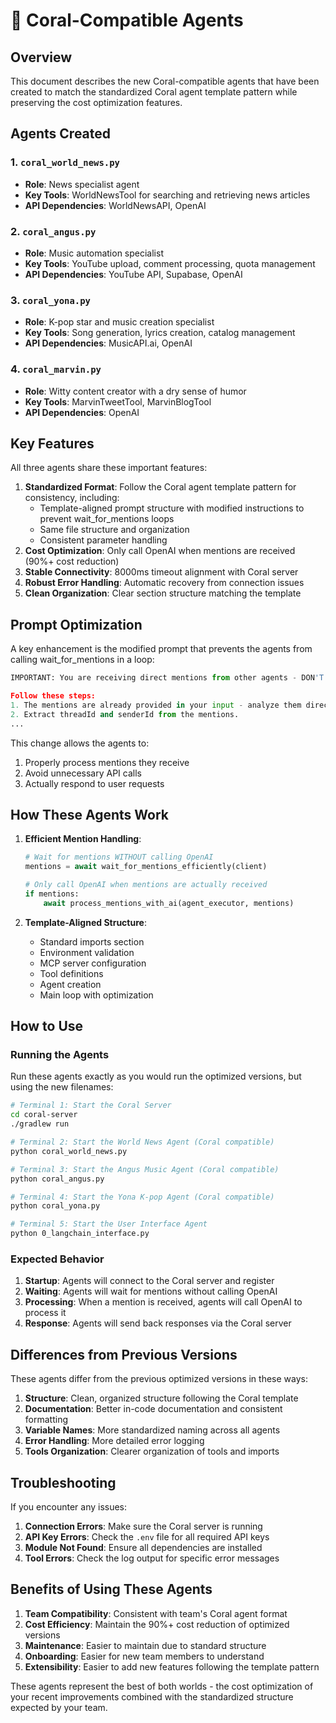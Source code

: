 # 🌟 Coral-Compatible Agents

## Overview

This document describes the new Coral-compatible agents that have been created to match the standardized Coral agent template pattern while preserving the cost optimization features.

## Agents Created

### 1. `coral_world_news.py`
- **Role**: News specialist agent
- **Key Tools**: WorldNewsTool for searching and retrieving news articles
- **API Dependencies**: WorldNewsAPI, OpenAI

### 2. `coral_angus.py`
- **Role**: Music automation specialist
- **Key Tools**: YouTube upload, comment processing, quota management
- **API Dependencies**: YouTube API, Supabase, OpenAI

### 3. `coral_yona.py`
- **Role**: K-pop star and music creation specialist
- **Key Tools**: Song generation, lyrics creation, catalog management
- **API Dependencies**: MusicAPI.ai, OpenAI

### 4. `coral_marvin.py`
- **Role**: Witty content creator with a dry sense of humor
- **Key Tools**: MarvinTweetTool, MarvinBlogTool
- **API Dependencies**: OpenAI

## Key Features

All three agents share these important features:

1. **Standardized Format**: Follow the Coral agent template pattern for consistency, including:
   - Template-aligned prompt structure with modified instructions to prevent wait_for_mentions loops
   - Same file structure and organization
   - Consistent parameter handling
2. **Cost Optimization**: Only call OpenAI when mentions are received (90%+ cost reduction)
3. **Stable Connectivity**: 8000ms timeout alignment with Coral server
4. **Robust Error Handling**: Automatic recovery from connection issues
5. **Clean Organization**: Clear section structure matching the template

## Prompt Optimization

A key enhancement is the modified prompt that prevents the agents from calling wait_for_mentions in a loop:

```python
IMPORTANT: You are receiving direct mentions from other agents - DON'T call wait_for_mentions again!

Follow these steps:
1. The mentions are already provided in your input - analyze them directly.
2. Extract threadId and senderId from the mentions.
...
```

This change allows the agents to:
1. Properly process mentions they receive
2. Avoid unnecessary API calls
3. Actually respond to user requests

## How These Agents Work

1. **Efficient Mention Handling**:
   ```python
   # Wait for mentions WITHOUT calling OpenAI
   mentions = await wait_for_mentions_efficiently(client)
   
   # Only call OpenAI when mentions are actually received
   if mentions:
       await process_mentions_with_ai(agent_executor, mentions)
   ```

2. **Template-Aligned Structure**:
   - Standard imports section
   - Environment validation
   - MCP server configuration
   - Tool definitions
   - Agent creation
   - Main loop with optimization

## How to Use

### Running the Agents

Run these agents exactly as you would run the optimized versions, but using the new filenames:

```bash
# Terminal 1: Start the Coral Server
cd coral-server
./gradlew run

# Terminal 2: Start the World News Agent (Coral compatible)
python coral_world_news.py

# Terminal 3: Start the Angus Music Agent (Coral compatible) 
python coral_angus.py

# Terminal 4: Start the Yona K-pop Agent (Coral compatible)
python coral_yona.py

# Terminal 5: Start the User Interface Agent
python 0_langchain_interface.py
```

### Expected Behavior

1. **Startup**: Agents will connect to the Coral server and register
2. **Waiting**: Agents will wait for mentions without calling OpenAI
3. **Processing**: When a mention is received, agents will call OpenAI to process it
4. **Response**: Agents will send back responses via the Coral server

## Differences from Previous Versions

These agents differ from the previous optimized versions in these ways:

1. **Structure**: Clean, organized structure following the Coral template
2. **Documentation**: Better in-code documentation and consistent formatting
3. **Variable Names**: More standardized naming across all agents
4. **Error Handling**: More detailed error logging
5. **Tools Organization**: Clearer organization of tools and imports

## Troubleshooting

If you encounter any issues:

1. **Connection Errors**: Make sure the Coral server is running
2. **API Key Errors**: Check the `.env` file for all required API keys
3. **Module Not Found**: Ensure all dependencies are installed
4. **Tool Errors**: Check the log output for specific error messages

## Benefits of Using These Agents

1. **Team Compatibility**: Consistent with team's Coral agent format
2. **Cost Efficiency**: Maintain the 90%+ cost reduction of optimized versions
3. **Maintenance**: Easier to maintain due to standard structure
4. **Onboarding**: Easier for new team members to understand
5. **Extensibility**: Easier to add new features following the template pattern

These agents represent the best of both worlds - the cost optimization of your recent improvements combined with the standardized structure expected by your team.
